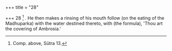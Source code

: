 +++
title = "28"

+++
28 [^3] . He then makes a rinsing of his mouth follow (on the eating of the Madhuparka) with the water destined thereto, with (the formula), 'Thou art the covering of Ambrosia.'


[^3]:  Comp. above, Sūtra 13.
